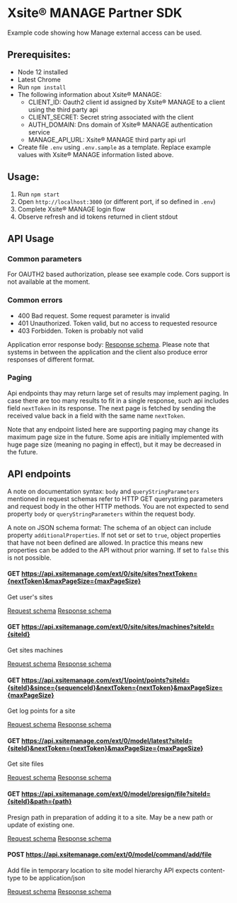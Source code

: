 # Xsite® MANAGE Partner SDK

Example code showing how Manage external access can be used.

## Prerequisites:

- Node 12 installed
- Latest Chrome
- Run `npm install`
- The following information about Xsite® MANAGE:
  - CLIENT_ID: Oauth2 client id assigned by Xsite® MANAGE to a client using the third party api
  - CLIENT_SECRET: Secret string associated with the client
  - AUTH_DOMAIN: Dns domain of Xsite® MANAGE authentication service
  - MANAGE_API_URL: Xsite® MANAGE third party api url
- Create file `.env` using `.env.sample` as a template. Replace example values
  with Xsite® MANAGE information listed above.

## Usage:

1. Run `npm start`
2. Open `http://localhost:3000` (or different port, if so defined in `.env`)
3. Complete Xsite® MANAGE login flow
4. Observe refresh and id tokens returned in client stdout

## API Usage

### Common parameters

For OAUTH2 based authorization, please see example code. Cors support is not available
at the moment.

### Common errors

- 400 Bad request. Some request parameter is invalid
- 401 Unauthorized. Token valid, but no access to requested resource
- 403 Forbidden. Token is probably not valid

Application error response body: [Response schema](schema/common-error-body.json).
Please note that systems in between the application and the client also produce
error responses of different format.

### Paging

Api endpoints thay may return large set of results may implement paging. In
case there are too many results to fit in a single response, such api includes
field `nextToken` in its response. The next page is fetched by sending
the received value back in a field with the same name `nextToken`.

Note that any endpoint listed here are supporting paging may change its maximum
page size in the future. Some apis are initially implemented with huge page
size (meaning no paging in effect), but it may be decreased in the future.

## API endpoints

A note on documentation syntax: `body` and `queryStringParameters` mentioned in request
schemas refer to HTTP GET querystring parameters and request body in the other HTTP methods.
You are not expected to send property `body` or `queryStringParameters` within the request body.

A note on JSON schema format: The schema of an object can include property `additionalProperties`. 
If not set or set to `true`, object properties that have not been defined are allowed. In practice 
this means new properties can be added to the API without prior warning. If set to `false` this
is not possible.

#### GET https://api.xsitemanage.com/ext/0/site/sites?nextToken={nextToken}&maxPageSize={maxPageSize}

Get user's sites

[Request schema](api/0/site/sites/get/request.json)
[Response schema](api/0/site/sites/get/response.json)

#### GET https://api.xsitemanage.com/ext/0/site/sites/machines?siteId={siteId}

Get sites machines

[Request schema](api/0/site/sites/machines/get/request.json)
[Response schema](api/0/site/sites/machines/get/response.json)

#### GET https://api.xsitemanage.com/ext/1/point/points?siteId={siteId}&since={sequenceId}&nextToken={nextToken}&maxPageSize={maxPageSize}

Get log points for a site

[Request schema](api/1/point/points/get/request.json)
[Response schema](api/1/point/points/get/response.json)

#### GET https://api.xsitemanage.com/ext/0/model/latest?siteId={siteId}&nextToken={nextToken}&maxPageSize={maxPageSize}

Get site files

[Request schema](api/0/model/latest/get/request.json)
[Response schema](api/0/model/latest/get/response.json)

#### GET https://api.xsitemanage.com/ext/0/model/presign/file?siteId={siteId}&path={path}

Presign path in preparation of adding it to a site. May be a new path or update of existing one.

[Request schema](api/0/model/presign/get/request.json)
[Response schema](api/0/model/presign/get/response.json)

#### POST https://api.xsitemanage.com/ext/0/model/command/add/file

Add file in temporary location to site model hierarchy
API expects content-type to be application/json

[Request schema](api/0/model/command/add/file/post/request.json)
[Response schema](api/0/model/command/add/file/post/response.json)
